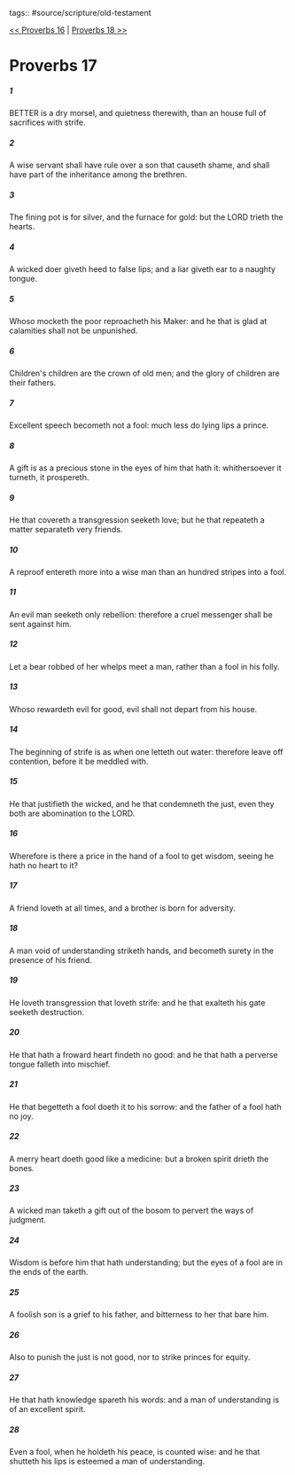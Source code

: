 tags:: #source/scripture/old-testament

[<< Proverbs 16](/Old_Testament/20_Proverbs/Proverbs_16.md) | [Proverbs 18 >>](/Old_Testament/20_Proverbs/Proverbs_18.md)

# Proverbs 17

##### 1

BETTER is a dry morsel, and quietness therewith, than an house full of sacrifices with strife.

##### 2

A wise servant shall have rule over a son that causeth shame, and shall have part of the inheritance among the brethren.

##### 3

The fining pot is for silver, and the furnace for gold: but the LORD trieth the hearts.

##### 4

A wicked doer giveth heed to false lips; and a liar giveth ear to a naughty tongue.

##### 5

Whoso mocketh the poor reproacheth his Maker: and he that is glad at calamities shall not be unpunished.

##### 6

Children's children are the crown of old men; and the glory of children are their fathers.

##### 7

Excellent speech becometh not a fool: much less do lying lips a prince.

##### 8

A gift is as a precious stone in the eyes of him that hath it: whithersoever it turneth, it prospereth.

##### 9

He that covereth a transgression seeketh love; but he that repeateth a matter separateth very friends.

##### 10

A reproof entereth more into a wise man than an hundred stripes into a fool.

##### 11

An evil man seeketh only rebellion: therefore a cruel messenger shall be sent against him.

##### 12

Let a bear robbed of her whelps meet a man, rather than a fool in his folly.

##### 13

Whoso rewardeth evil for good, evil shall not depart from his house.

##### 14

The beginning of strife is as when one letteth out water: therefore leave off contention, before it be meddled with.

##### 15

He that justifieth the wicked, and he that condemneth the just, even they both are abomination to the LORD.

##### 16

Wherefore is there a price in the hand of a fool to get wisdom, seeing he hath no heart to it?

##### 17

A friend loveth at all times, and a brother is born for adversity.

##### 18

A man void of understanding striketh hands, and becometh surety in the presence of his friend.

##### 19

He loveth transgression that loveth strife: and he that exalteth his gate seeketh destruction.

##### 20

He that hath a froward heart findeth no good: and he that hath a perverse tongue falleth into mischief.

##### 21

He that begetteth a fool doeth it to his sorrow: and the father of a fool hath no joy.

##### 22

A merry heart doeth good like a medicine: but a broken spirit drieth the bones.

##### 23

A wicked man taketh a gift out of the bosom to pervert the ways of judgment.

##### 24

Wisdom is before him that hath understanding; but the eyes of a fool are in the ends of the earth.

##### 25

A foolish son is a grief to his father, and bitterness to her that bare him.

##### 26

Also to punish the just is not good, nor to strike princes for equity.

##### 27

He that hath knowledge spareth his words: and a man of understanding is of an excellent spirit.

##### 28

Even a fool, when he holdeth his peace, is counted wise: and he that shutteth his lips is esteemed a man of understanding.
